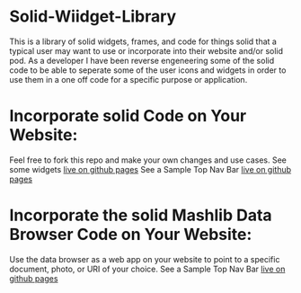 # Solid-Wiidget-Library
This is a library of solid widgets, frames, and code for things solid that a typical user may want to use or incorporate into their website and/or solid pod. As a developer I have been reverse engeneering some of the solid code to be able to seperate some of the user icons and widgets in order to use them in a one off code for a specific purpose or application.
# Incorporate solid Code on Your Website:
Feel free to fork this repo and make your own changes and use cases.
See some widgets [live on github pages](https://mikeadams1.github.io/Solid-Wiidget-Library/widget.html#)
See a Sample Top Nav Bar [live on github pages](https://mikeadams1.github.io/Solid-Wiidget-Library/Top-Nav-Bar.html#)
# Incorporate the solid Mashlib Data Browser Code on Your Website:
Use the data browser as a web app on your website to point to a specific document, photo, or URI of your choice.
See a Sample Top Nav Bar [live on github pages](https://mikeadams1.github.io/Solid-Wiidget-Library/solid-browser.html#)
